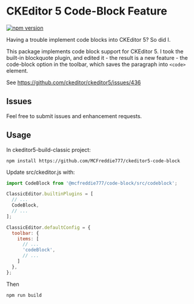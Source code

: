 CKEditor 5 Code-Block Feature
========================================

[![npm version](https://badge.fury.io/js/%40ckeditor%2Fckeditor5-block-quote.svg)](https://www.npmjs.com/package/@ckeditor/ckeditor5-block-quote)

Having a trouble implement code blocks into CKEditor 5? So did I.

This package implements code block support for CKEditor 5.
I took the built-in blockquote plugin, and edited it - the result is a new feature - the code-block option in the toolbar, which saves the paragraph into ```<code>``` element.

See https://github.com/ckeditor/ckeditor5/issues/436
  
## Issues

Feel free to submit issues and enhancement requests.

## Usage

In ckeditor5-build-classic project:

```
npm install https://github.com/MCFreddie777/ckeditor5-code-block
```

Update src/ckeditor.js with:

```js
import CodeBlock from '@mcfreddie777/code-block/src/codeblock';

ClassicEditor.builtinPlugins = [
  // ...
  CodeBlock,
  // ...
];

ClassicEditor.defaultConfig = {
  toolbar: {
    items: [
      // ...
      'codeBlock',
      // ...
    ]
  },
};
```

Then

```
npm run build
```



